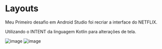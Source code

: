 # Layouts

Meu Primeiro desafio em Android Studio foi recriar a interface do  NETFLIX.

Utilizando o INTENT da linguagem Kotlin para alterações de tela. 

![image](https://user-images.githubusercontent.com/94762988/162079596-ba4e1ed5-f52b-405e-92d0-0e697624f033.png)
![image](https://user-images.githubusercontent.com/94762988/162079707-ed7bb09d-8e8a-426b-a415-c1a7bfc37b17.png)
